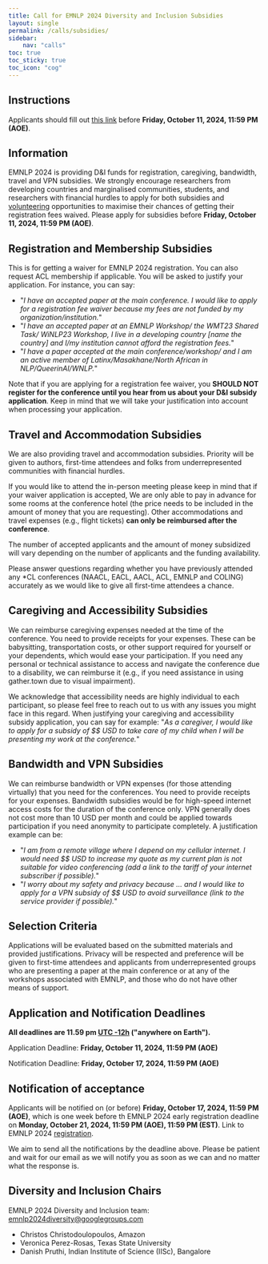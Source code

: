 ```yaml
---
title: Call for EMNLP 2024 Diversity and Inclusion Subsidies
layout: single
permalink: /calls/subsidies/
sidebar: 
    nav: "calls"
toc: true
toc_sticky: true
toc_icon: "cog"
---
```



## Instructions

Applicants should fill out [this link](https://forms.office.com/r/U7LNRRmfak) before **Friday, October 11, 2024, 11:59 PM (AOE)**.


## Information

EMNLP 2024 is providing D&I funds for registration, caregiving, bandwidth, travel and VPN subsidies. We strongly encourage researchers from developing countries and marginalised communities, students, and researchers with financial hurdles to apply for both subsidies and [volunteering](https://2024.emnlp.org/volunteers) opportunities to maximise their chances of getting their registration fees waived. Please apply for subsidies before **Friday, October 11, 2024, 11:59 PM (AOE)**. 


## Registration and Membership Subsidies

This is for getting a waiver for EMNLP 2024 registration. You can also request ACL membership if applicable. You will be asked to justify your application. For instance, you can say:


* "_I have an accepted paper at the main conference. I would like to apply for a registration fee waiver because my fees are not funded by my organization/institution._"
* "_I have an accepted paper at an EMNLP Workshop/ the WMT23 Shared Task/ WiNLP23 Workshop, I live in a developing country [name the country] and I/my institution cannot afford the registration fees._"
* "_I have a paper accepted at the main conference/workshop/ and I am an active member of Latinx/Masakhane/North African in NLP/QueerinAI/WNLP._"

Note that if you are applying for a registration fee waiver, you **SHOULD NOT register for the conference until you hear from us about your D&I subsidy application**. Keep in mind that we will take your justification into account when processing your application.

## Travel and Accommodation Subsidies

We are also providing travel and accommodation subsidies. Priority will be given to authors, first-time attendees and folks from underrepresented communities with financial hurdles.

If you would like to attend the in-person meeting please keep in mind that if your waiver application is accepted, We are only able to pay in advance for some rooms at the conference hotel (the price needs to be included in the amount of money that you are requesting). Other accommodations and travel expenses (e.g., flight tickets) **can only be reimbursed after the conference**.

The number of accepted applicants and the amount of money subsidized will vary depending on the number of applicants and the funding availability. 

Please answer questions regarding whether you have previously attended any *CL conferences (NAACL, EACL, AACL, ACL, EMNLP and COLING) accurately as we would like to give all first-time attendees a chance.


## Caregiving and Accessibility Subsidies

We can reimburse caregiving expenses needed at the time of the conference. You need to provide receipts for your expenses. These can be babysitting, transportation costs, or other support required for yourself or your dependents, which would ease your participation. If you need any personal or technical assistance to access and navigate the conference due to a disability, we can reimburse it (e.g.,  if you need assistance in using gather.town due to visual impairment). 

We acknowledge that accessibility needs are highly individual to each participant, so please feel free to reach out to us with any issues you might face in this regard. When justifying your caregiving and accessibility subsidy application, you can say for example: "_As a caregiver, I would like to apply for a subsidy of $$ USD to take care of my child when I will be presenting my work at the conference._"


## Bandwidth and VPN Subsidies 

We can reimburse bandwidth or VPN expenses (for those attending virtually) that you need for the conferences. You need to provide receipts for your expenses. Bandwidth subsidies would be for high-speed internet access costs for the duration of the conference only. VPN generally does not cost more than 10 USD per month and could be applied towards participation if you need anonymity to participate completely. A justification example can be:


* "_I am from a remote village where I depend on my cellular internet. I would need $$ USD to increase my quote as my current plan is not suitable for video conferencing (add a link to the tariff of your internet subscriber if possible)._"
* "_I worry about my safety and privacy because … and I would like to apply for a VPN subsidy of $$ USD to avoid surveillance (link to the service provider if possible)._"


## Selection Criteria 

Applications will be evaluated based on the submitted materials and provided justifications. Privacy will be respected and preference will be given to first-time attendees and applicants from underrepresented groups who are presenting a paper at the main conference or at any of the workshops associated with EMNLP, and those who do not have other means of support.


## Application and Notification Deadlines 


<b>All deadlines are 11.59 pm <a target="_blank" href="https://www.timeanddate.com/time/zone/timezone/utc-12">UTC -12h</a> ("anywhere on Earth").</b>

Application Deadline: **Friday, October 11, 2024, 11:59 PM (AOE)**

Notification Deadline: **Friday, October 17, 2024, 11:59 PM (AOE)**


## Notification of acceptance 

Applicants will be notified on (or before) **Friday, October 17, 2024, 11:59 PM (AOE)**, which is one week before th EMNLP 2024 early registration deadline on **Monday, October 21, 2024, 11:59 PM (AOE), 11:59 PM (EST)**. Link to EMNLP 2024 [registration](https://acl.swoogo.com/emnlp2024). 


We aim to send all the notifications by the deadline above. Please be patient and wait for our email as we will notify you as soon as we can and no matter what the response is.



## Diversity and Inclusion Chairs

EMNLP 2024 Diversity and Inclusion team: [emnlp2024diversity@googlegroups.com](mailto:emnlp2024diversity@googlegroups.com) 

* Christos Christodoulopoulos, Amazon
* Veronica Perez-Rosas, Texas State University
* Danish Pruthi, Indian Institute of Science (IISc), Bangalore  

